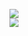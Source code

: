 [![](https://img.shields.io/badge/Made%20With-Github%20Spray-lightgrey.svg?style=for-the-badge&logo=github)](https://github.com/Annihil/github-spray#2258)  
[![](https://i.imgur.com/2DrTn0Z.gif)](https://github.com/Annihil/github-spray)